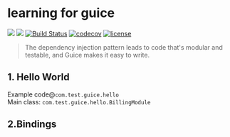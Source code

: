 learning for guice
===
[![](https://img.shields.io/badge/guice-4.1.0-green.svg?style=flat)](https://github.com/google/guice)
![](https://img.shields.io/badge/java-1.8-orange.svg)
[![Build Status](https://travis-ci.org/winsnow/l4guice.svg?branch=master)](https://travis-ci.org/winsnow/l4guice)
[![codecov](https://codecov.io/gh/winsnow/l4guice/branch/master/graph/badge.svg)](https://codecov.io/gh/winsnow/l4guice)
[![license](https://img.shields.io/github/license/mashape/apistatus.svg)](https://github.com/winsnow/l4guice/blob/master/LICENSE)

>The dependency injection pattern leads to code that's modular and
 testable, and Guice makes it easy to write.


## 1. Hello World
Example code@`com.test.guice.hello`   
Main class: `com.test.guice.hello.BillingModule`

## 2.Bindings